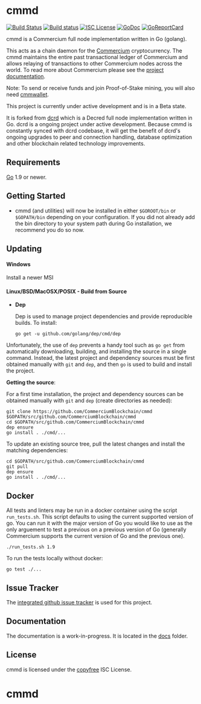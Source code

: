 cmmd
====

[![Build Status](https://travis-ci.org/CommerciumBlockchain/cmmd.png?branch=master)](https://travis-ci.org/CommerciumBlockchain/cmmd)
[![Build status](https://ci.appveyor.com/api/projects/status/tvt75xws84hc0ulg?svg=true)](https://ci.appveyor.com/project/Cmm/cmmd)
[![ISC License](http://img.shields.io/badge/license-ISC-blue.svg)](http://copyfree.org)
[![GoDoc](https://img.shields.io/badge/godoc-reference-blue.svg)](http://godoc.org/github.com/CommerciumBlockchain/cmmd)
[![GoReportCard](https://goreportcard.com/badge/github.com/CommerciumBlockchain/cmmd)](https://goreportcard.com/report/github.com/CommerciumBlockchain/cmmd)

cmmd is a Commercium full node implementation written in Go (golang).

This acts as a chain daemon for the [Commercium](https://cryptoxchanger.io/) cryptocurrency.
The cmmd maintains the entire past transactional ledger of Commercium and allows
relaying of transactions to other Commercium nodes across the world. To read more
about Commercium please see the
[project documentation](https://cryptoxchanger.io/faq).

Note: To send or receive funds and join Proof-of-Stake mining, you will also need
[cmmwallet](https://github.com/CommerciumBlockchain/cmmwallet).

This project is currently under active development and is in a Beta state.

It is forked from [dcrd](https://github.com/decred/dcrd) which is a Decred
full node implementation written in Go.  dcrd is a ongoing project under active
development.  Because cmmd is constantly synced with dcrd codebase, it will
get the benefit of dcrd's ongoing upgrades to peer and connection handling,
database optimization and other blockchain related technology improvements.

## Requirements

[Go](http://golang.org) 1.9 or newer.

## Getting Started

- cmmd (and utilities) will now be installed in either ```$GOROOT/bin``` or
  ```$GOPATH/bin``` depending on your configuration.  If you did not already
  add the bin directory to your system path during Go installation, we
  recommend you do so now.

## Updating

#### Windows

Install a newer MSI

#### Linux/BSD/MacOSX/POSIX - Build from Source

- **Dep**

  Dep is used to manage project dependencies and provide reproducible builds.
  To install:

  `go get -u github.com/golang/dep/cmd/dep`

Unfortunately, the use of `dep` prevents a handy tool such as `go get` from
automatically downloading, building, and installing the source in a single
command.  Instead, the latest project and dependency sources must be first
obtained manually with `git` and `dep`, and then `go` is used to build and
install the project.

**Getting the source**:

For a first time installation, the project and dependency sources can be
obtained manually with `git` and `dep` (create directories as needed):

```
git clone https://github.com/CommerciumBlockchain/cmmd $GOPATH/src/github.com/CommerciumBlockchain/cmmd
cd $GOPATH/src/github.com/CommerciumBlockchain/cmmd
dep ensure
go install . ./cmd/...
```

To update an existing source tree, pull the latest changes and install the
matching dependencies:

```
cd $GOPATH/src/github.com/CommerciumBlockchain/cmmd
git pull
dep ensure
go install . ./cmd/...
```

## Docker

All tests and linters may be run in a docker container using the script
`run_tests.sh`.  This script defaults to using the current supported version of
go.  You can run it with the major version of Go you would like to use as the
only arguement to test a previous on a previous version of Go (generally Commercium
supports the current version of Go and the previous one).

```
./run_tests.sh 1.9
```

To run the tests locally without docker:

```
go test ./...
```

## Issue Tracker

The [integrated github issue tracker](https://github.com/CommerciumBlockchain/cmmd/issues)
is used for this project.

## Documentation

The documentation is a work-in-progress.  It is located in the
[docs](https://github.com/CommerciumBlockchain/cmmd/tree/master/docs) folder.

## License

cmmd is licensed under the [copyfree](http://copyfree.org) ISC License.
# cmmd
